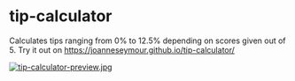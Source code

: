 # tip-calculator

Calculates tips ranging from 0% to 12.5% depending on scores given out of 5. Try it out on https://joanneseymour.github.io/tip-calculator/

[![tip-calculator-preview.jpg](https://i.postimg.cc/7PmrsdDN/tip-calculator-preview.jpg)](https://postimg.cc/Rq6YqPW3)


